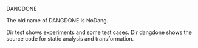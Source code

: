 DANGDONE 

The old name of DANGDONE is NoDang.

Dir test shows experiments and some test cases.
Dir dangdone shows the source code for static analysis and transformation.
